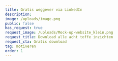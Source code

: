 ```yaml
---
title: Gratis weggever via LinkedIn
description:
image: /uploads/image.png
public: false
has_request: true
request_image: /uploads/Mock-up-website_klein.png
request_title: Download alle acht toffe inzichten
request_cta: Gratis download
tag: motiveren
order: 1
---
```



